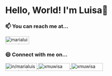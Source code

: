 <!-- top -->

# Hello, World! I'm Luisa🌸

<!-- reach me -->

<h3>📫 You can reach me at...</h3>

<p>
<a href="mailto:marialuisaeustaquio24@gmail.com" target="blank">
  <img align="center" src="https://img.shields.io/badge/Gmail-D14836?style=for-the-badge&logo=gmail&logoColor=white" alt="marialuisaeustaquio24@gmail.com" height="25" width="75" />
</a>
</p>


<!-- connect with me -->

<h3>😄 Connect with me on...</h3>
<p>
<a href="https://linkedin.com/in/marialuisa-eustaquio" target="blank">
  <img align="center" src="https://img.shields.io/badge/LinkedIn-0077B5?style=for-the-badge&logo=linkedin&logoColor=white" alt="in/marialuisa-eustaquio" height="25" width="100" />
</a>
<a href="https://fb.com/xmuwisa" target="blank">
  <img align="center" src="https://img.shields.io/badge/Facebook-1877F2?style=for-the-badge&logo=facebook&logoColor=white" alt="xmuwisa" height="25" width="100" />
</a>
<a href="https://instagram.com/xmuwisa" target="blank">
  <img align="center" src="https://img.shields.io/badge/Instagram-E4405F?style=for-the-badge&logo=instagram&logoColor=white" alt="xmuwisa" height="25" width="100" />
</a>
</p>


<!-- bottom in the future -->


